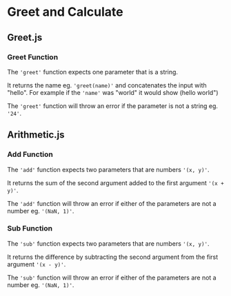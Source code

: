 # Greet and Calculate

## Greet.js

### Greet Function

The `'greet'` function expects one parameter that is a string. 

It returns the name eg. `'greet(name)'` and concatenates the input with "hello". 
For example if the `'name'` was "world" it would show (hello world") 

The `'greet'` function will throw an error if the parameter is not a string eg. `'24'`.

## Arithmetic.js

### Add Function

The `'add'` function expects two parameters that are numbers `'(x, y)'`.

It returns the sum of the second argument added to the first argument `'(x + y)'`.

The `'add'` function will throw an error if either of the parameters are not a number eg. `'(NaN, 1)'`.

### Sub Function

The `'sub'` function expects two parameters that are numbers `'(x, y)'`.

It returns the difference by subtracting the second argument from the first argument `'(x - y)'`.

The `'sub'` function will throw an error if either of the parameters are not a number eg. `'(NaN, 1)'`.
